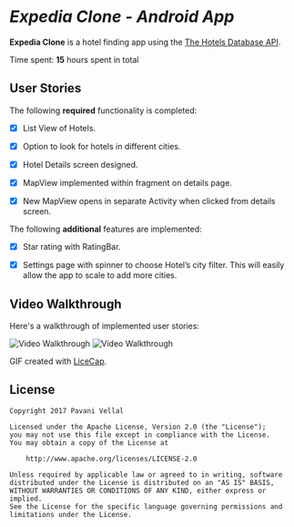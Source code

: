 # *Expedia Clone - Android App*

**Expedia Clone** is a hotel finding app using the [The Hotels Database API](https://techblog.expedia.com/utility/#).

Time spent: **15** hours spent in total

## User Stories

The following **required** functionality is completed:

- [x] List View of Hotels.
- [x] Option to look for hotels in different cities.
- [x] Hotel Details screen designed.
- [x] MapView implemented within fragment on details page.
- [x] New MapView opens in separate Activity when clicked from details screen.



The following **additional** features are implemented:

- [x] Star rating with RatingBar.
- [x] Settings page with spinner to choose Hotel’s city filter. This will easily allow the app to scale to add more cities.


## Video Walkthrough

Here's a walkthrough of implemented user stories:

<img src='http://i.imgur.com/gRypsxr.gif' title='Video Walkthrough' width='' alt='Video Walkthrough' />

<img src='http://i.imgur.com/QdzMmB5.gif' title='Video Walkthrough' width='' alt='Video Walkthrough' />




GIF created with [LiceCap](http://www.cockos.com/licecap/).

## License

    Copyright 2017 Pavani Vellal

    Licensed under the Apache License, Version 2.0 (the "License");
    you may not use this file except in compliance with the License.
    You may obtain a copy of the License at

        http://www.apache.org/licenses/LICENSE-2.0

    Unless required by applicable law or agreed to in writing, software
    distributed under the License is distributed on an "AS IS" BASIS,
    WITHOUT WARRANTIES OR CONDITIONS OF ANY KIND, either express or implied.
    See the License for the specific language governing permissions and
    limitations under the License.
